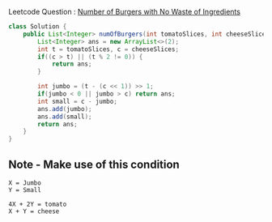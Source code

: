 Leetcode Question : [Number of Burgers with No Waste of Ingredients](https://leetcode.com/problems/number-of-burgers-with-no-waste-of-ingredients/)

```java
class Solution {
    public List<Integer> numOfBurgers(int tomatoSlices, int cheeseSlices) {
        List<Integer> ans = new ArrayList<>(2);
        int t = tomatoSlices, c = cheeseSlices;
        if((c > t) || (t % 2 != 0)) {
            return ans;
        }

        int jumbo = (t - (c << 1)) >> 1;
        if(jumbo < 0 || jumbo > c) return ans;
        int small = c - jumbo;
        ans.add(jumbo);
        ans.add(small);
        return ans;
    }
}
```

## Note - Make use of this condition
```
X = Jumbo
Y = Small
        
4X + 2Y = tomato
X + Y = cheese
```
